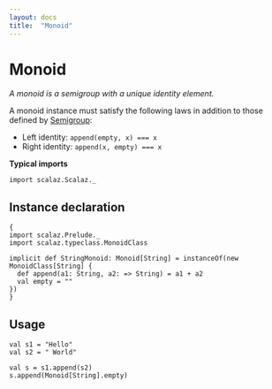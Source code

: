 ```yaml
---
layout: docs
title:  "Monoid"
---
```


# Monoid

*A monoid is a semigroup with a unique identity element.*

A monoid instance must satisfy the following laws in addition to those defined by [Semigroup](Semigroup.html):

- Left identity: `append(empty, x) === x`
- Right identity: `append(x, empty) === x`

**Typical imports**
```tut:silent
import scalaz.Scalaz._
```

## Instance declaration

```tut
{
import scalaz.Prelude._
import scalaz.typeclass.MonoidClass

implicit def StringMonoid: Monoid[String] = instanceOf(new MonoidClass[String] {
  def append(a1: String, a2: => String) = a1 + a2
  val empty = ""
})
}
```

## Usage

```tut
val s1 = "Hello"
val s2 = " World"

val s = s1.append(s2)
s.append(Monoid[String].empty)
```
